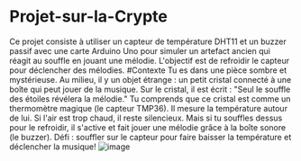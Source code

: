 # Projet-sur-la-Crypte
Ce projet consiste à utiliser un capteur de température DHT11 et un buzzer passif avec une carte Arduino Uno pour simuler un artefact ancien qui réagit au souffle en jouant une mélodie. L'objectif est de refroidir le capteur pour déclencher des mélodies.
#Contexte
Tu es dans une pièce sombre et mystérieuse. Au milieu, il y un objet étrange : un petit cristal connecté à une boîte qui peut jouer de la musique.
Sur le cristal, il est écrit :
"Seul le souffle des étoiles révélera la mélodie."
Tu comprends que ce cristal est comme un thermomètre magique (le capteur TMP36). Il mesure la température autour de lui. Si l'air est trop chaud, il reste silencieux. Mais si tu souffles dessus pour le refroidir, il s'active et fait jouer une mélodie grâce à la boîte sonore (le buzzer).
Défi : souffler sur le capteur pour faire baisser la température et déclencher la musique!
![image](https://github.com/user-attachments/assets/5699a76f-a5ab-45a4-9e90-c52b67821c5c)
